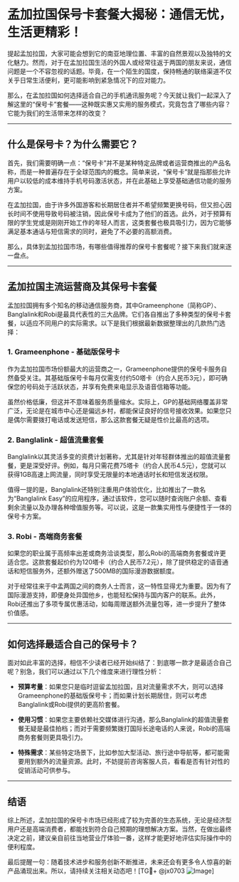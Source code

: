 # 孟加拉国保号卡套餐大揭秘：通信无忧，生活更精彩！

提起孟加拉国，大家可能会想到它的南亚地理位置、丰富的自然景观以及独特的文化魅力。然而，对于在孟加拉国生活的外国人或经常往返于两国的朋友来说，通信问题是一个不容忽视的话题。毕竟，在一个陌生的国度，保持畅通的联络渠道不仅关乎日常生活便利，更可能影响到紧急情况下的应对能力。

那么，在孟加拉国如何选择适合自己的手机通讯服务呢？今天就让我们一起深入了解这里的“保号卡”套餐——这种既实惠又实用的服务模式，究竟包含了哪些内容？它能为我们的生活带来怎样的改变？

---

## 什么是保号卡？为什么需要它？

首先，我们需要明确一点：“保号卡”并不是某种特定品牌或者运营商推出的产品名称，而是一种普遍存在于全球范围内的概念。简单来说，“保号卡”就是指那些允许用户以较低的成本维持手机号码激活状态，并在此基础上享受基础通信功能的服务方案。

在孟加拉国，由于许多外国游客和长期居住者并不希望频繁更换号码，但又担心因长时间不使用导致号码被注销，因此保号卡成为了他们的首选。此外，对于预算有限的学生党或是刚刚开始工作的年轻人而言，这类套餐也极具吸引力，因为它能够满足基本通话与短信需求的同时，避免了不必要的高额消费。

那么，具体到孟加拉国市场，有哪些值得推荐的保号卡套餐呢？接下来我们就来逐一盘点。

---

## 孟加拉国主流运营商及其保号卡套餐

孟加拉国拥有多个知名的移动通信服务商，其中Grameenphone（简称GP）、Banglalink和Robi是最具代表性的三大品牌。它们各自推出了多种类型的保号卡套餐，以适应不同用户的实际需求。以下是我们根据最新数据整理出的几款热门选择：

### 1. Grameenphone - 基础版保号卡
作为孟加拉国市场份额最大的运营商之一，Grameenphone提供的保号卡服务自然备受关注。其基础版保号卡每月仅需支付约50塔卡（约合人民币3元），即可确保您的号码处于活跃状态，并享有免费来电显示及语音信箱等功能。

虽然价格低廉，但这并不意味着服务质量缩水。实际上，GP的基础网络覆盖非常广泛，无论是在城市中心还是偏远乡村，都能保证良好的信号接收效果。如果您只是偶尔需要拨打电话或发送短信，那么这款套餐无疑是性价比最高的选项。

### 2. Banglalink - 超值流量套餐
Banglalink以其灵活多变的资费计划著称，尤其是针对年轻群体推出的超值流量套餐，更是深受好评。例如，每月只需花费75塔卡（约合人民币4.5元），您就可以获得1GB高速上网流量，同时享受无限量的本地通话时长和短信发送权限。

值得一提的是，Banglalink还特别注重用户体验优化，比如推出了一款名为“Banglalink Easy”的应用程序，通过该软件，您可以随时查询账户余额、查看剩余流量以及办理各种增值服务等。可以说，这是一款集实用性与便捷性于一体的保号卡方案。

### 3. Robi - 高端商务套餐
如果您的职业属于高频率出差或商务洽谈类型，那么Robi的高端商务套餐或许更适合您。这款套餐起价约为120塔卡（约合人民币7.2元），除了提供稳定的语音通话和短信服务外，还额外赠送了500MB的国际漫游数据额度。

对于经常往来于中孟两国之间的商务人士而言，这一特性显得尤为重要。因为有了国际漫游支持，即便身处异国他乡，也能轻松保持与国内客户的联系。此外，Robi还推出了多项专属优惠活动，如每周赠送额外流量包等，进一步提升了整体价值感。

---

## 如何选择最适合自己的保号卡？

面对如此丰富的选择，相信不少读者已经开始纠结了：到底哪一款才是最适合自己呢？别急，我们可以通过以下几个维度来进行理性分析：

- **预算考量**：如果您只是临时逗留孟加拉国，且对流量需求不大，则可以选择Grameenphone的基础版保号卡；而如果计划长期居住，则可以考虑Banglalink或Robi提供的更高阶套餐。
  
- **使用习惯**：如果您主要依赖社交媒体进行沟通，那么Banglalink的超值流量套餐无疑是最佳拍档；而对于需要频繁拨打国际长途电话的人来说，Robi的高端商务套餐则更具吸引力。

- **特殊需求**：某些特定场景下，比如参加大型活动、旅行途中导航等，都可能需要用到额外的流量资源。此时，不妨提前咨询客服人员，看看是否有针对性的促销活动可供参与。

---

## 结语

综上所述，孟加拉国的保号卡市场已经形成了较为完善的生态系统，无论是经济型用户还是高端消费者，都能找到符合自己预期的理想解决方案。当然，在做出最终决定之前，建议亲自前往当地营业厅体验一番，这样才能更好地评估实际操作中的便利程度。

最后提醒一句：随着技术进步和服务创新不断推进，未来还会有更多令人惊喜的新产品涌现出来。所以，请持续关注相关动态吧！[TG💪+ @jx0703 ![Image](https://github.com/user-attachments/assets/dbca1d08-cadb-493c-b0ec-ad6f7a83f270)]
